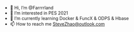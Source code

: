 - 👋 Hi, I’m @Farrrrland
- 👀 I’m interested in PES 2021
- 🌱 I’m currently learning Docker & FuncX & ODPS & Hbase
- 📫 How to reach me SteveZhao@outlook.com

<!---
Farrrrland/Farrrrland is a ✨ special ✨ repository because its `README.md` (this file) appears on your GitHub profile.
You can click the Preview link to take a look at your changes.
--->
